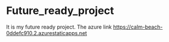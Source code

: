 # Future_ready_project
It is my future ready project.
The azure link https://calm-beach-0ddefc910.2.azurestaticapps.net

